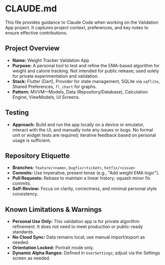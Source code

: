 # CLAUDE.md

This file provides guidance to Claude Code when working on the Validation App project. It captures project context, preferences, and key notes to ensure effective contributions.

## Project Overview

* **Name:** Weight Tracker Validation App
* **Purpose:** A personal tool to test and refine the EMA-based algorithm for weight and calorie tracking. Not intended for public release; used solely for private experimentation and validation.
* **Stack:** Flutter (Dart), Provider for state management, SQLite via `sqflite`, Shared Preferences, `fl_chart` for graphs.
* **Pattern:** MVVM—Models, Data (Repository/Database), Calculation Engine, ViewModels, UI Screens.

## Testing

* **Approach:** Build and run the app locally on a device or emulator, interact with the UI, and manually note any issues or bugs. No formal unit or widget tests are required; iterative feedback based on personal usage is sufficient.

## Repository Etiquette

* **Branches:** `feature/<name>`, `bugfix/<ticket>`, `hotfix/<issue>`
* **Commits:** Use imperative, present tense (e.g., "Add weight EMA logic").
* **Pull Requests:** Rebase to maintain a linear history; squash minor fix commits.
* **Self-Review:** Focus on clarity, correctness, and minimal personal style consistency.

## Known Limitations & Warnings

* **Personal Use Only:** This validation app is for private algorithm refinement. It does not need to meet production or public-ready standards.
* **No Cloud Sync:** Data remains local; use manual import/export as needed.
* **Orientation Locked:** Portrait mode only.
* **Dynamic Alpha Ranges:** Defined in `UserSettings`; adjust via the Settings screen as needed.